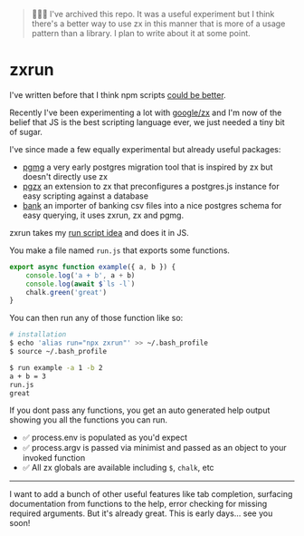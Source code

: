 
> 🚨🚨🚨 I've archived this repo.  It was a useful experiment but I think there's a better way to use zx in this manner that is more of a usage pattern than a library.  I plan to write about it at some point.

# zxrun

I've written before that I think npm scripts [could be better](https://james-forbes.com/#!/posts/alternative-to-npm-scripts).

Recently I've been experimenting a lot with [google/zx](https://github.com/google/zx) and I'm now of the belief that JS is the best scripting language ever, we just needed a tiny bit of sugar.

I've since made a few equally experimental but already useful packages:

- [pgmg](https://github.com/JAForbes/pgmg) a very early postgres migration tool that is inspired by zx but doesn't directly use zx
- [pgzx](https://github.com/JAForbes/pgzx) an extension to zx that preconfigures a postgres.js instance for easy scripting against a database
- [bank](https://github.com/JAForbes/bank) an importer of banking csv files into a nice postgres schema for easy querying, it uses zxrun, zx and pgmg.

zxrun takes my [run script idea]((https://james-forbes.com/#!/posts/alternative-to-npm-scripts)) and does it in JS.

You make a file named `run.js` that exports some functions.  

```js
export async function example({ a, b }) {
    console.log('a + b', a + b)
    console.log(await $`ls -l`)
    chalk.green('great')
}
```

You can then run any of those function like so:

```bash
# installation
$ echo 'alias run="npx zxrun"' >> ~/.bash_profile
$ source ~/.bash_profile

$ run example -a 1 -b 2
a + b = 3
run.js
great
```

If you dont pass any functions, you get an auto generated help output showing you all the functions you can run.

- ✅ process.env is populated as you'd expect
- ✅ process.argv is passed via minimist and passed as an object to your invoked function
- ✅ All zx globals are available including `$`, `chalk`, etc

---

I want to add a bunch of other useful features like tab completion, surfacing documentation from functions to the help, error checking for missing required arguments.  But it's already great.  This is early days... see you soon!
